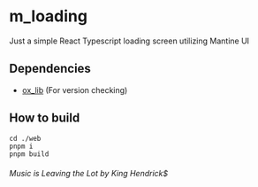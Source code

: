 # m_loading

Just a simple React Typescript loading screen utilizing Mantine UI

## Dependencies

- [ox_lib](https://github.com/overextended/ox_lib) (For version checking)

## How to build

```
cd ./web
pnpm i
pnpm build
```

###### Music is Leaving the Lot by King Hendrick$